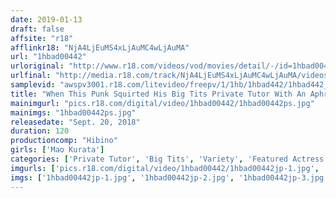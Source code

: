 ```yaml
---
date: 2019-01-13
draft: false
affsite: "r18"
afflinkr18: "NjA4LjEuMS4xLjAuMC4wLjAuMA"
url: "1hbad00442"
urloriginal: "http://www.r18.com/videos/vod/movies/detail/-/id=1hbad00442"
urlfinal: "http://media.r18.com/track/NjA4LjEuMS4xLjAuMC4wLjAuMA/videos/vod/movies/detail/-/id=1hbad00442"
samplevid: "awspv3001.r18.com/litevideo/freepv/1/1hb/1hbad442/1hbad442_dmb_w.mp4"
title: "When This Punk Squirted His Big Tits Private Tutor With An Aphrodisiac-Laced Water Gun, She Got Soaking Wet And Her Pussy Started Throbbing With Lust Mao Kurata"
mainimgurl: "pics.r18.com/digital/video/1hbad00442/1hbad00442ps.jpg"
mainimgs: "1hbad00442ps.jpg"
releasedate: "Sept. 20, 2018"
duration: 120
productioncomp: "Hibino"
girls: ['Mao Kurata']
categories: ['Private Tutor', 'Big Tits', 'Variety', 'Featured Actress', 'Shotacon', 'Pranks', 'Substance Use', 'Hi-Def']
imgurls: ['pics.r18.com/digital/video/1hbad00442/1hbad00442jp-1.jpg', 'pics.r18.com/digital/video/1hbad00442/1hbad00442jp-2.jpg', 'pics.r18.com/digital/video/1hbad00442/1hbad00442jp-3.jpg', 'pics.r18.com/digital/video/1hbad00442/1hbad00442jp-4.jpg', 'pics.r18.com/digital/video/1hbad00442/1hbad00442jp-5.jpg', 'pics.r18.com/digital/video/1hbad00442/1hbad00442jp-6.jpg', 'pics.r18.com/digital/video/1hbad00442/1hbad00442jp-7.jpg', 'pics.r18.com/digital/video/1hbad00442/1hbad00442jp-8.jpg', 'pics.r18.com/digital/video/1hbad00442/1hbad00442jp-9.jpg', 'pics.r18.com/digital/video/1hbad00442/1hbad00442jp-10.jpg', 'pics.r18.com/digital/video/1hbad00442/1hbad00442jp-11.jpg', 'pics.r18.com/digital/video/1hbad00442/1hbad00442jp-12.jpg', 'pics.r18.com/digital/video/1hbad00442/1hbad00442jp-13.jpg', 'pics.r18.com/digital/video/1hbad00442/1hbad00442jp-14.jpg', 'pics.r18.com/digital/video/1hbad00442/1hbad00442jp-15.jpg', 'pics.r18.com/digital/video/1hbad00442/1hbad00442jp-16.jpg', 'pics.r18.com/digital/video/1hbad00442/1hbad00442jp-17.jpg', 'pics.r18.com/digital/video/1hbad00442/1hbad00442jp-18.jpg', 'pics.r18.com/digital/video/1hbad00442/1hbad00442jp-19.jpg', 'pics.r18.com/digital/video/1hbad00442/1hbad00442jp-20.jpg']
imgs: ['1hbad00442jp-1.jpg', '1hbad00442jp-2.jpg', '1hbad00442jp-3.jpg', '1hbad00442jp-4.jpg', '1hbad00442jp-5.jpg', '1hbad00442jp-6.jpg', '1hbad00442jp-7.jpg', '1hbad00442jp-8.jpg', '1hbad00442jp-9.jpg', '1hbad00442jp-10.jpg', '1hbad00442jp-11.jpg', '1hbad00442jp-12.jpg', '1hbad00442jp-13.jpg', '1hbad00442jp-14.jpg', '1hbad00442jp-15.jpg', '1hbad00442jp-16.jpg', '1hbad00442jp-17.jpg', '1hbad00442jp-18.jpg', '1hbad00442jp-19.jpg', '1hbad00442jp-20.jpg']
---
```

